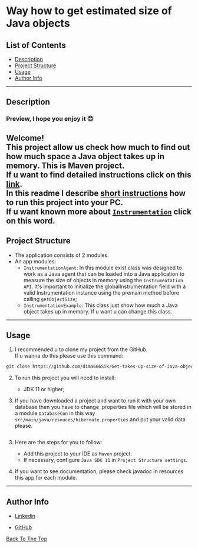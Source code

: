 # Way how to get estimated size of Java objects

## List of Contents

- [Description](#description)
- [Project Structure](#project-structure)
- [Usage](#usage)
- [Author Info](#author-info)

---

## Description

### Preview, I hope you enjoy it 😊

 Welcome!<br>
 This project allow us check how much to find out how much space a Java object takes up in memory.
 This is Maven project.<br>
 If u want to find detailed instructions click on this [link](https://www.baeldung.com/java-size-of-object).<br>
 In this readme I describe [short instructions](#usage) how to run this project into your PC.<br>
 If u want known more about [`Instrumentation`](https://www.baeldung.com/java-instrumentation) click on this word.<br>
---

## Project Structure

- The application consists of 2 modules.
- An app modules:
    - `InstrumentationAgent`: In this module exist class was designed to work as a Java agent that can be loaded into a
      Java application to measure the size of objects in memory using the `Instrumentation API`. It's important to
      initialize the globalInstrumentation field with a valid Instrumentation instance using the premain method before
      calling `getObjectSize`;
    - `InstrumentationExample`: This class just show how much a Java object takes up in memory. If u want u can change
      this class.

___

## Usage

1. I recommended u to clone my project from the GitHub.
   <br> If u wanna do this please use this command:

```md  
git clone https://github.com/dima666Sik/Get-takes-up-size-of-Java-objects-in-memory.git
```

2. To run this project you will need to install:
    - JDK 11 or higher;

2. If you have downloaded a project and want to run it with your own database then you have to change .properties file
   which will be
   stored in a module `DatabaseCon` in this way `src/main/java/resouces/hibernate.properties` and put your valid data
   please.

```properties

```

3. Here are the steps for you to follow:
    - Add this project to your IDE as `Maven` project.
    - If necessary, configure `Java SDK 11` in `Project Structure settings`.

4. If you want to see documentation, please check javadoc in resources this app for each module.

---

## Author Info

- [Linkedin](https://www.linkedin.com)

- [GitHub](https://github.com/dima666Sik)

[Back To The Top](#chatbot-game-v2)